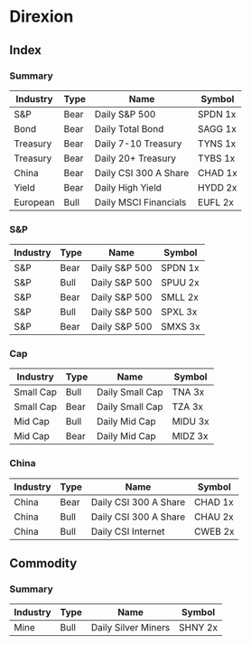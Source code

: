 # Direxion

## Index

### Summary

| Industry | Type  |  Name                | Symbol   |
| -------- | ----- | -------------------- | -------  |
| S&P      | Bear  | Daily S&P 500        | SPDN 1x  |
| Bond     | Bear  | Daily Total Bond     | SAGG 1x  |
| Treasury | Bear  | Daily 7-10 Treasury  | TYNS 1x  |
| Treasury | Bear  | Daily 20+ Treasury   | TYBS 1x  |
| China    | Bear  | Daily CSI 300 A Share| CHAD 1x  |
| Yield    | Bear  | Daily High Yield     | HYDD 2x  |
| European | Bull  | Daily MSCI Financials| EUFL 2x  |

### S&P

| Industry | Type  |  Name                | Symbol   |
| -------- | ----- | -------------------- | -------- |
| S&P      | Bear  | Daily S&P 500        | SPDN 1x  |
| S&P      | Bull  | Daily S&P 500        | SPUU 2x  |
| S&P      | Bear  | Daily S&P 500        | SMLL 2x  |
| S&P      | Bull  | Daily S&P 500        | SPXL 3x  |
| S&P      | Bear  | Daily S&P 500        | SMXS 3x  |

### Cap

| Industry | Type  |  Name                | Symbol   |
| -------- | ----- | -------------------- | -------- |
| Small Cap| Bull  | Daily Small Cap      | TNA  3x  |
| Small Cap| Bear  | Daily Small Cap      | TZA  3x  |
| Mid Cap  | Bull  | Daily Mid Cap        | MIDU 3x  |
| Mid Cap  | Bear  | Daily Mid Cap        | MIDZ 3x  |


### China

| Industry | Type  |  Name                | Symbol   |
| -------- | ----- | -------------------- | -------  |
| China    | Bear  | Daily CSI 300 A Share| CHAD 1x  |
| China    | Bull  | Daily CSI 300 A Share| CHAU 2x  |
| China    | Bull  | Daily CSI Internet   | CWEB 2x  |

## Commodity

### Summary

| Industry | Type  |  Name                | Symbol   |
| -------- | ----- | -------------------- | -------  |
| Mine     | Bull  | Daily Silver Miners  | SHNY 2x  |

